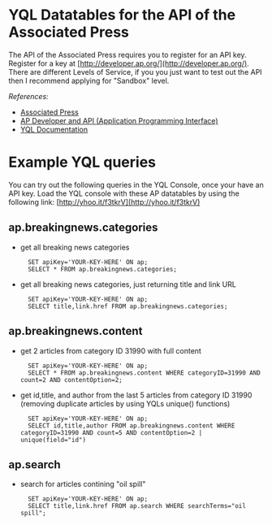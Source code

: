 # YQL Datatables for the API of the Associated Press

The API of the Associated Press requires you to register for an API key. Register for a key at [http://developer.ap.org/](http://developer.ap.org/).
There are different Levels of Service, if you you just want to test out the API then I recommend applying for "Sandbox" level.

*References:*

* [Associated Press](http://ap.org/)
* [AP Developer and API (Application Programming Interface)](http://developer.ap.org/)
* [YQL Documentation](https://developer.yahoo.com/yql/guide/)

# Example YQL queries

You can try out the following queries in the YQL Console, once your have an API key. Load the YQL console with these AP datatables by using the following link: [http://yhoo.it/f3tkrV](http://yhoo.it/f3tkrV)

## ap.breakingnews.categories

* get all breaking news categories

		SET apiKey='YOUR-KEY-HERE' ON ap; 
		SELECT * FROM ap.breakingnews.categories;
		
* get all breaking news categories, just returning title and link URL

		SET apiKey='YOUR-KEY-HERE' ON ap; 
		SELECT title,link.href FROM ap.breakingnews.categories;		

## ap.breakingnews.content

* get 2 articles from category ID 31990 with full content

		SET apiKey='YOUR-KEY-HERE' ON ap; 
		SELECT * FROM ap.breakingnews.content WHERE categoryID=31990 AND count=2 AND contentOption=2;

* get id,title, and author from the last 5 articles from category ID 31990 (removing duplicate articles by using YQLs unique() functions)

		SET apiKey='YOUR-KEY-HERE' ON ap; 
		SELECT id,title,author FROM ap.breakingnews.content WHERE categoryID=31990 AND count=5 AND contentOption=2 | unique(field="id")

## ap.search

* search for articles contining "oil spill"

		SET apiKey='YOUR-KEY-HERE' ON ap; 
		SELECT title,link.href FROM ap.search WHERE searchTerms="oil spill";
		